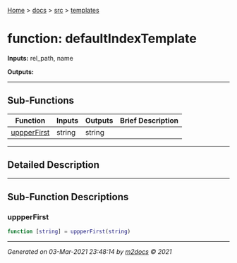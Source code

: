 [Home](../../index.md) > [docs](../../docs_index.md) > [src](../src_index.md) > [templates](templates_index.md)  


# function: defaultIndexTemplate



**Inputs:** rel_path, name

**Outputs:** 

 ***

## Sub-Functions

| Function | Inputs | Outputs | Brief Description |
| -------- | ------ | ------- | ----------------- |
| [uppperFirst](#uppperfirst) | string | string |  |


 ***

## Detailed Description



 ***

## Sub-Function Descriptions

 ### uppperFirst

```matlab
function [string] = uppperFirst(string)
```

 



***

*Generated on 03-Mar-2021 23:48:14 by [m2docs](https://github.com/crgnam-research/m2docs) © 2021*
